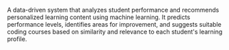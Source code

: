 A data-driven system that analyzes student performance and recommends personalized learning content using machine learning. It predicts performance levels, identifies areas for improvement, and suggests suitable coding courses based on similarity and relevance to each student's learning profile.
